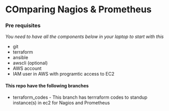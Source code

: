 # COmparing Nagios & Prometheus #

### Pre requisites ###

*You need to have all the components below in your laptop to start with this*

- git
- terraform
- ansible
- awscli (optional)
- AWS account
- IAM user in AWS with programtic access to EC2

#### This repo have the following branches ####


- terraform_codes - This branch has terrraform codes to standup instance(s) in ec2 for Nagios and Prometheus  

